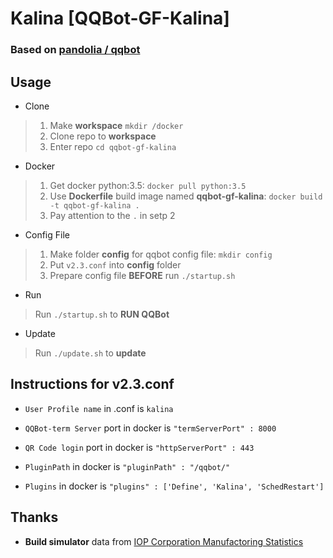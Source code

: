 # Kalina [QQBot-GF-Kalina]

### Based on [pandolia / qqbot](https://github.com/pandolia/qqbot)

## Usage

* Clone

>1. Make **workspace** `mkdir /docker`
>2. Clone repo to **workspace**
>3. Enter repo `cd qqbot-gf-kalina`

* Docker

>1. Get docker python:3.5: `docker pull python:3.5`
>2. Use **Dockerfile** build image named **qqbot-gf-kalina**: `docker build -t qqbot-gf-kalina .`
>3. Pay attention to the `.` in setp 2

* Config File

>1. Make folder **config** for qqbot config file: `mkdir config`
>2. Put ``v2.3.conf`` into **config** folder
>3. Prepare config file **BEFORE** run `./startup.sh`

* Run

>Run `./startup.sh` to **RUN QQBot**

* Update

>Run `./update.sh` to **update**

## Instructions for v2.3.conf

* `User Profile name` in .conf is `kalina`

* `QQBot-term Server` port in docker is `"termServerPort" : 8000`

* `QR Code login` port in docker is `"httpServerPort" : 443`

* `PluginPath` in docker is `"pluginPath" : "/qqbot/"`

* `Plugins` in docker is `"plugins" : ['Define', 'Kalina', 'SchedRestart']`

## Thanks

* **Build simulator** data from [IOP Corporation Manufactoring Statistics](http://gfdb.baka.pw/statistician.html)
